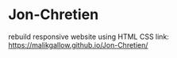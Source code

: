 # Jon-Chretien
rebuild responsive website
using HTML CSS
link: https://malikgallow.github.io/Jon-Chretien/

